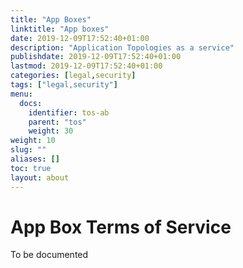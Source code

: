```yaml
---
title: "App Boxes"
linktitle: "App boxes"
date: 2019-12-09T17:52:40+01:00
description: "Application Topologies as a service"
publishdate: 2019-12-09T17:52:40+01:00
lastmod: 2019-12-09T17:52:40+01:00
categories: [legal,security]
tags: ["legal,security"]
menu:
  docs:
    identifier: tos-ab
    parent: "tos"
    weight: 30
weight: 10
slug: ""
aliases: []
toc: true
layout: about
---
```


# App Box Terms of Service

To be documented